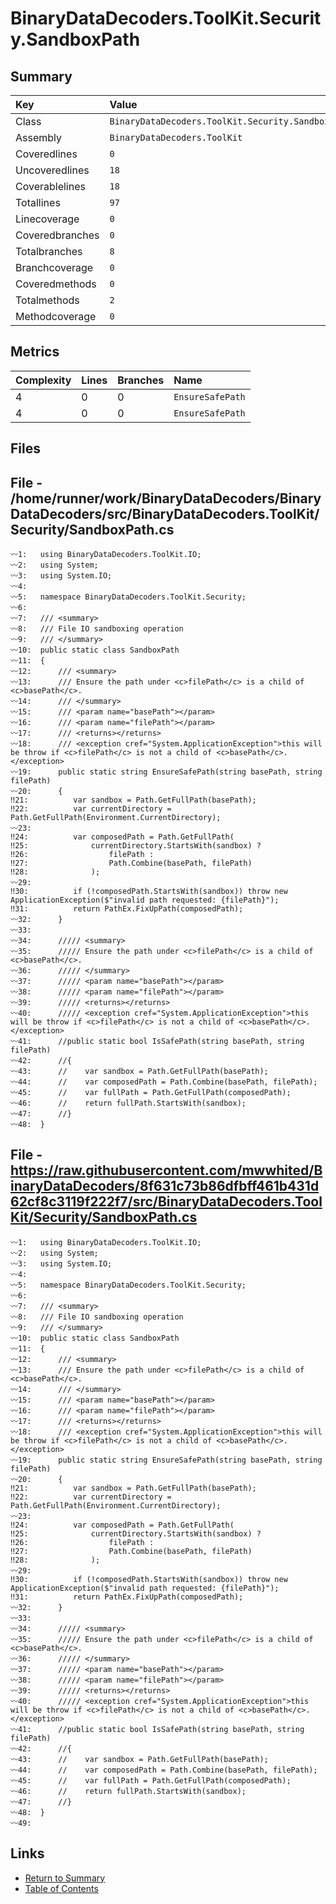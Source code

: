 ﻿# BinaryDataDecoders.ToolKit.Security.SandboxPath

## Summary

| Key             | Value                                             |
| :-------------- | :------------------------------------------------ |
| Class           | `BinaryDataDecoders.ToolKit.Security.SandboxPath` |
| Assembly        | `BinaryDataDecoders.ToolKit`                      |
| Coveredlines    | `0`                                               |
| Uncoveredlines  | `18`                                              |
| Coverablelines  | `18`                                              |
| Totallines      | `97`                                              |
| Linecoverage    | `0`                                               |
| Coveredbranches | `0`                                               |
| Totalbranches   | `8`                                               |
| Branchcoverage  | `0`                                               |
| Coveredmethods  | `0`                                               |
| Totalmethods    | `2`                                               |
| Methodcoverage  | `0`                                               |

## Metrics

| Complexity | Lines | Branches | Name             |
| :--------- | :---- | :------- | :--------------- |
| 4          | 0     | 0        | `EnsureSafePath` |
| 4          | 0     | 0        | `EnsureSafePath` |

## Files

## File - /home/runner/work/BinaryDataDecoders/BinaryDataDecoders/src/BinaryDataDecoders.ToolKit/Security/SandboxPath.cs

```CSharp
〰1:   using BinaryDataDecoders.ToolKit.IO;
〰2:   using System;
〰3:   using System.IO;
〰4:   
〰5:   namespace BinaryDataDecoders.ToolKit.Security;
〰6:   
〰7:   /// <summary>
〰8:   /// File IO sandboxing operation
〰9:   /// </summary>
〰10:  public static class SandboxPath
〰11:  {
〰12:      /// <summary>
〰13:      /// Ensure the path under <c>filePath</c> is a child of <c>basePath</c>.
〰14:      /// </summary>
〰15:      /// <param name="basePath"></param>
〰16:      /// <param name="filePath"></param>
〰17:      /// <returns></returns>
〰18:      /// <exception cref="System.ApplicationException">this will be throw if <c>filePath</c> is not a child of <c>basePath</c>.</exception>
〰19:      public static string EnsureSafePath(string basePath, string filePath)
〰20:      {
‼21:          var sandbox = Path.GetFullPath(basePath);
‼22:          var currentDirectory = Path.GetFullPath(Environment.CurrentDirectory);
〰23:  
‼24:          var composedPath = Path.GetFullPath(
‼25:              currentDirectory.StartsWith(sandbox) ?
‼26:                  filePath :
‼27:                  Path.Combine(basePath, filePath)
‼28:              );
〰29:  
‼30:          if (!composedPath.StartsWith(sandbox)) throw new ApplicationException($"invalid path requested: {filePath}");
‼31:          return PathEx.FixUpPath(composedPath);
〰32:      }
〰33:  
〰34:      ///// <summary>
〰35:      ///// Ensure the path under <c>filePath</c> is a child of <c>basePath</c>.
〰36:      ///// </summary>
〰37:      ///// <param name="basePath"></param>
〰38:      ///// <param name="filePath"></param>
〰39:      ///// <returns></returns>
〰40:      ///// <exception cref="System.ApplicationException">this will be throw if <c>filePath</c> is not a child of <c>basePath</c>.</exception>
〰41:      //public static bool IsSafePath(string basePath, string filePath)
〰42:      //{
〰43:      //    var sandbox = Path.GetFullPath(basePath);
〰44:      //    var composedPath = Path.Combine(basePath, filePath);
〰45:      //    var fullPath = Path.GetFullPath(composedPath);
〰46:      //    return fullPath.StartsWith(sandbox);
〰47:      //}
〰48:  }
```

## File - https://raw.githubusercontent.com/mwwhited/BinaryDataDecoders/8f631c73b86dfbff461b431d62cf8c3119f222f7/src/BinaryDataDecoders.ToolKit/Security/SandboxPath.cs

```CSharp
〰1:   using BinaryDataDecoders.ToolKit.IO;
〰2:   using System;
〰3:   using System.IO;
〰4:   
〰5:   namespace BinaryDataDecoders.ToolKit.Security;
〰6:   
〰7:   /// <summary>
〰8:   /// File IO sandboxing operation
〰9:   /// </summary>
〰10:  public static class SandboxPath
〰11:  {
〰12:      /// <summary>
〰13:      /// Ensure the path under <c>filePath</c> is a child of <c>basePath</c>.
〰14:      /// </summary>
〰15:      /// <param name="basePath"></param>
〰16:      /// <param name="filePath"></param>
〰17:      /// <returns></returns>
〰18:      /// <exception cref="System.ApplicationException">this will be throw if <c>filePath</c> is not a child of <c>basePath</c>.</exception>
〰19:      public static string EnsureSafePath(string basePath, string filePath)
〰20:      {
‼21:          var sandbox = Path.GetFullPath(basePath);
‼22:          var currentDirectory = Path.GetFullPath(Environment.CurrentDirectory);
〰23:  
‼24:          var composedPath = Path.GetFullPath(
‼25:              currentDirectory.StartsWith(sandbox) ?
‼26:                  filePath :
‼27:                  Path.Combine(basePath, filePath)
‼28:              );
〰29:  
‼30:          if (!composedPath.StartsWith(sandbox)) throw new ApplicationException($"invalid path requested: {filePath}");
‼31:          return PathEx.FixUpPath(composedPath);
〰32:      }
〰33:  
〰34:      ///// <summary>
〰35:      ///// Ensure the path under <c>filePath</c> is a child of <c>basePath</c>.
〰36:      ///// </summary>
〰37:      ///// <param name="basePath"></param>
〰38:      ///// <param name="filePath"></param>
〰39:      ///// <returns></returns>
〰40:      ///// <exception cref="System.ApplicationException">this will be throw if <c>filePath</c> is not a child of <c>basePath</c>.</exception>
〰41:      //public static bool IsSafePath(string basePath, string filePath)
〰42:      //{
〰43:      //    var sandbox = Path.GetFullPath(basePath);
〰44:      //    var composedPath = Path.Combine(basePath, filePath);
〰45:      //    var fullPath = Path.GetFullPath(composedPath);
〰46:      //    return fullPath.StartsWith(sandbox);
〰47:      //}
〰48:  }
〰49:  
```

## Links

* [Return to Summary](Summary.md)
* [Table of Contents](../TOC.md)

